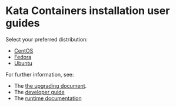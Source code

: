# Kata Containers installation user guides

Select your preferred distribution:

* [CentOS](https://github.com/kata-containers/documentation/blob/master/install/centos-installation-guide.md)
* [Fedora](https://github.com/kata-containers/documentation/blob/master/install/fedora-installation-guide.md)
* [Ubuntu](https://github.com/kata-containers/documentation/blob/master/install/ubuntu-installation-guide.md) 

For further information, see:

* The [the upgrading document](../Upgrading.md).
* The [developer guide](https://github.com/kata-containers/documentation/blob/master/Developer-Guide.md)
* The [runtime documentation](https://github.com/kata-containers/runtime/blob/master/README.md)
